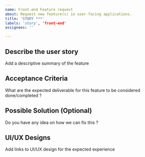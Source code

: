 ```yaml
---
name: Front-end Feature request
about: Request new feature(s) in user-facing applications.
title: 'STORY ***'
labels: 'story', 'front-end'
assignees: ''

---
```


## Describe the user story

Add a descriptive summary of the feature

## Acceptance Criteria

What are the expected deliverable for this feature to be considered done/completed ?

## Possible Solution (Optional)

Do you have any idea on how we can fix this ?

## UI/UX Designs

Add links to UI/UX design for the expected experience

